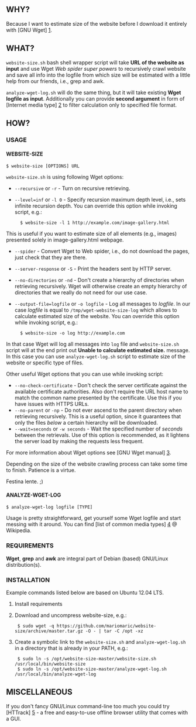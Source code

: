 ## WHY?

Because I want to estimate size of the website before I download it entirely with [GNU Wget] [1].

## WHAT?

`website-size.sh` bash shell wrapper script will take **URL of the website as input** and use Wget *Web spider super powers* to recursively crawl website and save all info into the logfile from which size will be estimated with a little help from our friends, i.e., grep and awk.

`analyze-wget-log.sh` will do the same thing, but it will take existing **Wget logfile as input**. Additionally you can provide **second argument** in form of [Internet media type] [2] to filter calculation only to specified file format.

## HOW?

### USAGE

#### WEBSITE-SIZE

    $ website-size [OPTIONS] URL

`website-size.sh` is using following Wget options:
- `--recursive` or `-r` - Turn on recursive retrieving.
- `--level=inf` or `-l 0` - Specify recursion maximum depth level, i.e., sets infinite recursion depth. You can override this option while invoking script, e.g.:

        $ website-size -l 1 http://example.com/image-gallery.html
This is useful if you want to estimate size of all elements (e.g., images) presented solely in image-gallery.html webpage.
- `--spider` - Convert Wget to Web spider, i.e., do not download the pages, just check that they are there.
- `--server-response` or `-S` - Print the headers sent by HTTP server.
- `--no-directories` or `-nd` - Don't create a hierarchy of directories when retrieving recursively. Wget will otherwise create an empty hierarchy of directories that we really do not need for our use case.
- `--output-file=logfile` or `-o logfile` - Log all messages to *logfile*. In our case *logfile* is equal to `/tmp/wget-website-size-log` which allows to calculate estimated size of the website. You can override this option while invoking script, e.g.:

        $ website-size -o log http://example.com
In that case Wget will log all messages into `log` file and `website-size.sh` script will at the end print out **Unable to calculate estimated size.** message. In this case you can use `analyze-wget-log.sh` script to estimate size of the website or specific type of files.

Other useful Wget options that you can use while invoking script:
- `--no-check-certificate` - Don't check the server certificate against the available certificate authorities. Also don't require the URL host name to match the common name presented by the certificate. Use this if you have issues with HTTPS URLs. 
- `--no-parent` or `-np` - Do not ever ascend to the parent directory when retrieving recursively. This is a useful option, since it guarantees that only the files *below* a certain hierarchy will be downloaded.
- `--wait=seconds` or `-w seconds` - Wait the specified number of *seconds* between the retrievals. Use of this option is recommended, as it lightens the server load by making the requests less frequent. 

For more information about Wget options see [GNU Wget manual] [3].

Depending on the size of the website crawling process can take some time to finish. Patience is a virtue.

Festina lente. ;)

#### ANALYZE-WGET-LOG

    $ analyze-wget-log logfile [TYPE]

Usage is pretty straightforward, get yourself some Wget logfile and start messing with it around. You can find [list of common media types] [4] @ Wikipedia.

### REQUIREMENTS

**Wget**, **grep** and **awk** are integral part of Debian (based) GNU/Linux distribution(s).

### INSTALLATION

Example commands listed below are based on Ubuntu 12.04 LTS.

1. Install requirements
2. Download and uncompress website-size, e.g.:

        $ sudo wget -q https://github.com/mariomaric/website-size/archive/master.tar.gz -O - | tar -C /opt -xz
3. Create a symbolic link to the `website-size.sh` and `analyze-wget-log.sh` in a directory that is already in your PATH, e.g.:

        $ sudo ln -s /opt/website-size-master/website-size.sh /usr/local/bin/website-size
        $ sudo ln -s /opt/website-size-master/analyze-wget-log.sh /usr/local/bin/analyze-wget-log

## MISCELLANEOUS

If you don't fancy GNU/Linux command-line too much you could try [HTTrack] [5] - a free and easy-to-use offline browser utility that comes with a GUI.

[1]: http://mariomaric.net/download-website/
    "Download website - Wget wrapper script"
[2]: http://en.wikipedia.org/wiki/Internet_media_type
    "Internet media type @ Wikipedia"
[3]: http://www.gnu.org/software/wget/manual/wget.html
    "GNU Wget Manual"
[4]: http://en.wikipedia.org/wiki/Internet_media_type#List_of_common_media_types
    "List of common media types @ Wikipedia"
[5]: http://www.httrack.com/
    "HTTrack Website Copier website"
